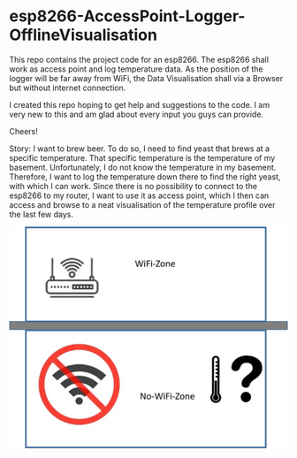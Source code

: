 # esp8266-AccessPoint-Logger-OfflineVisualisation
This repo contains the project code for an esp8266. The esp8266 shall work as access point and log temperature data. As the position of the logger will be far away from WiFi, the Data Visualisation shall via a Browser but without internet connection.

I created this repo hoping to get help and suggestions to the code. I am very new to this and am glad about every input you guys can provide. 

Cheers!

Story: I want to brew beer. To do so, I need to find yeast that brews at a specific temperature. That specific temperature is the temperature of my basement. Unfortunately, I do not know the temperature in my basement. Therefore, I want to log the temperature down there to find the right yeast, with which I can work. Since there is no possibility to connect to the esp8266 to my router, I want to use it as access point, which I then can access and browse to a neat visualisation of the temperature profile over the last few days.

![Alt text](Situation.png?raw=true "This is what is up")
